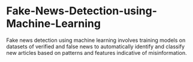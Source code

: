 # Fake-News-Detection-using-Machine-Learning
Fake news detection using machine learning involves training models on datasets of verified and false news to automatically identify and classify new articles based on patterns and features indicative of misinformation.
